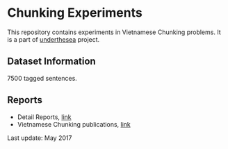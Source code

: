 # Chunking Experiments

This repository contains experiments in Vietnamese Chunking problems. It is a part of [underthesea](https://github.com/magizbox/underthesea) project.

## Dataset Information

7500 tagged sentences.

## Reports

* Detail Reports, [link](https://docs.google.com/spreadsheets/d/17atXtvgstvqWZStr9WxDziL5zvQjiBnYH1qXYFb8L5g/pubhtml?gid=0&single=true)
* Vietnamese Chunking publications, [link](https://docs.google.com/spreadsheets/d/17atXtvgstvqWZStr9WxDziL5zvQjiBnYH1qXYFb8L5g/pubhtml?gid=26250307&single=true)

Last update: May 2017